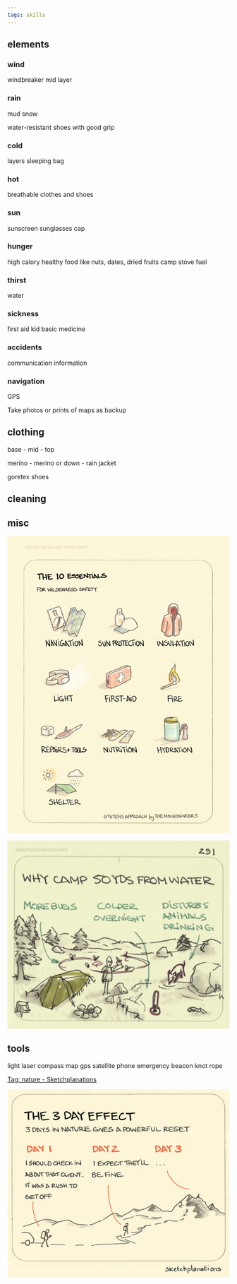 ```yaml
---
tags: skills
---
```



## elements 

### wind 
windbreaker mid layer

### rain 
mud 
snow 

water-resistant shoes with good grip 

### cold
layers 
sleeping bag 

### hot
breathable clothes and shoes

### sun 
sunscreen 
sunglasses
cap 

### hunger 
high calory healthy food like nuts, dates, dried fruits
camp stove 
fuel 

### thirst 
water 

### sickness 
first aid kid 
basic medicine 

### accidents 
communication 
information 

### navigation 

GPS  

Take photos or prints of maps as backup 

## clothing 

base - mid - top 

merino - merino or down - rain jacket 

goretex shoes


## cleaning 


## misc 

![](/assets/static/img/outdoor-essentials.jpeg)

![](/assets/static/img/camp-away-from-water.jpeg)


## tools 

light 
laser 
compass 
map 
gps 
satellite phone 
emergency beacon 
knot rope 


[Tag: nature - Sketchplanations](https://sketchplanations.com/tags/nature)

![](/assets/static/img/3-day-effect.jpeg)

